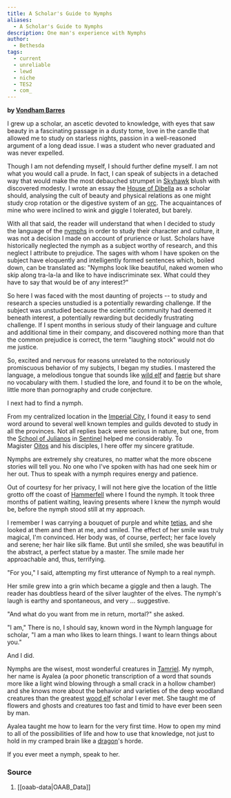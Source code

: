 ```yaml
---
title: A Scholar's Guide to Nymphs
aliases:
  - A Scholar's Guide to Nymphs
description: One man's experience with Nymphs
author:
  - Bethesda
tags:
  - current
  - unreliable
  - lewd
  - niche
  - TES2
  - com_
---
```

**by [Vondham Barres](https://en.uesp.net/wiki/Lore:Books_by_Author#Vondham_Barres "Lore:Books by Author")**

I grew up a scholar, an ascetic devoted to knowledge, with eyes that saw beauty in a fascinating passage in a dusty tome, love in the candle that allowed me to study on starless nights, passion in a well-reasoned argument of a long dead issue. I was a student who never graduated and was never expelled.

Though I am not defending myself, I should further define myself. I am not what you would call a prude. In fact, I can speak of subjects in a detached way that would make the most debauched strumpet in [Skyhawk](https://en.uesp.net/w/index.php?title=Daggerfall:Skyhawk&action=edit&redlink=1 "Daggerfall:Skyhawk (page does not exist)") blush with discovered modesty. I wrote an essay the [House of Dibella](https://en.uesp.net/wiki/Lore:House_of_Dibella "Lore:House of Dibella") as a scholar should, analysing the cult of beauty and physical relations as one might study crop rotation or the digestive system of an [orc](https://en.uesp.net/wiki/Daggerfall:Orc "Daggerfall:Orc"). The acquaintances of mine who were inclined to wink and giggle I tolerated, but barely.

With all that said, the reader will understand that when I decided to study the language of the [nymphs](https://en.uesp.net/wiki/Daggerfall:Nymph "Daggerfall:Nymph") in order to study their character and culture, it was not a decision I made on account of prurience or lust. Scholars have historically neglected the nymph as a subject worthy of research, and this neglect I attribute to prejudice. The sages with whom I have spoken on the subject have eloquently and intelligently formed sentences which, boiled down, can be translated as: "Nymphs look like beautiful, naked women who skip along tra-la-la and like to have indiscriminate sex. What could they have to say that would be of any interest?"

So here I was faced with the most daunting of projects -- to study and research a species unstudied is a potentially rewarding challenge. If the subject was unstudied because the scientific community had deemed it beneath interest, a potentially rewarding but decidedly frustrating challenge. If I spent months in serious study of their language and culture and additional time in their company, and discovered nothing more than that the common prejudice is correct, the term "laughing stock" would not do me justice.

So, excited and nervous for reasons unrelated to the notoriously promiscuous behavior of my subjects, I began my studies. I mastered the language, a melodious tongue that sounds like [wild elf](https://en.uesp.net/wiki/Lore:Wild_Elf "Lore:Wild Elf") and [faerie](https://en.uesp.net/wiki/Daggerfall:Faerie "Daggerfall:Faerie") but share no vocabulary with them. I studied the lore, and found it to be on the whole, little more than pornography and crude conjecture.

I next had to find a nymph.

From my centralized location in the [Imperial City](https://en.uesp.net/wiki/Lore:Imperial_City "Lore:Imperial City"), I found it easy to send word around to several well known temples and guilds devoted to study in all the provinces. Not all replies back were serious in nature, but one, from the [School of Julianos](https://en.uesp.net/wiki/Daggerfall:School_of_Julianos "Daggerfall:School of Julianos") in [Sentinel](https://en.uesp.net/wiki/Daggerfall:Sentinel "Daggerfall:Sentinel") helped me considerably. To Magister [Oitos](https://en.uesp.net/w/index.php?title=Daggerfall:Oitos&action=edit&redlink=1 "Daggerfall:Oitos (page does not exist)") and his disciples, I here offer my sincere gratitude.

Nymphs are extremely shy creatures, no matter what the more obscene stories will tell you. No one who I've spoken with has had one seek him or her out. Thus to speak with a nymph requires energy and patience.

Out of courtesy for her privacy, I will not here give the location of the little grotto off the coast of [Hammerfell](https://en.uesp.net/wiki/Lore:Hammerfell "Lore:Hammerfell") where I found the nymph. It took three months of patient waiting, leaving presents where I knew the nymph would be, before the nymph stood still at my approach.

I remember I was carrying a bouquet of purple and white [tetias](https://en.uesp.net/w/index.php?title=Daggerfall:Tetia&action=edit&redlink=1 "Daggerfall:Tetia (page does not exist)"), and she looked at them and then at me, and smiled. The effect of her smile was truly magical, I'm convinced. Her body was, of course, perfect; her face lovely and serene; her hair like silk flame. But until she smiled, she was beautiful in the abstract, a perfect statue by a master. The smile made her approachable and, thus, terrifying.

"For you," I said, attempting my first utterance of Nymph to a real nymph.

Her smile grew into a grin which became a giggle and then a laugh. The reader has doubtless heard of the silver laughter of the elves. The nymph's laugh is earthy and spontaneous, and very ... suggestive.

"And what do you want from me in return, mortal?" she asked.

"I am," There is no, I should say, known word in the Nymph language for scholar, "I am a man who likes to learn things. I want to learn things about you."

And I did.

Nymphs are the wisest, most wonderful creatures in [Tamriel](https://en.uesp.net/wiki/Lore:Tamriel "Lore:Tamriel"). My nymph, her name is Ayalea (a poor phonetic transcription of a word that sounds more like a light wind blowing through a small crack in a hollow chamber) and she knows more about the behavior and varieties of the deep woodland creatures than the greatest [wood elf](https://en.uesp.net/wiki/Daggerfall:Bosmer "Daggerfall:Bosmer") scholar I ever met. She taught me of flowers and ghosts and creatures too fast and timid to have ever been seen by man.

Ayalea taught me how to learn for the very first time. How to open my mind to all of the possibilities of life and how to use that knowledge, not just to hold in my cramped brain like a [dragon](https://en.uesp.net/wiki/Lore:Dragon "Lore:Dragon")'s horde.

If you ever meet a nymph, speak to her.
### Source
1. [[oaab-data|OAAB_Data]]